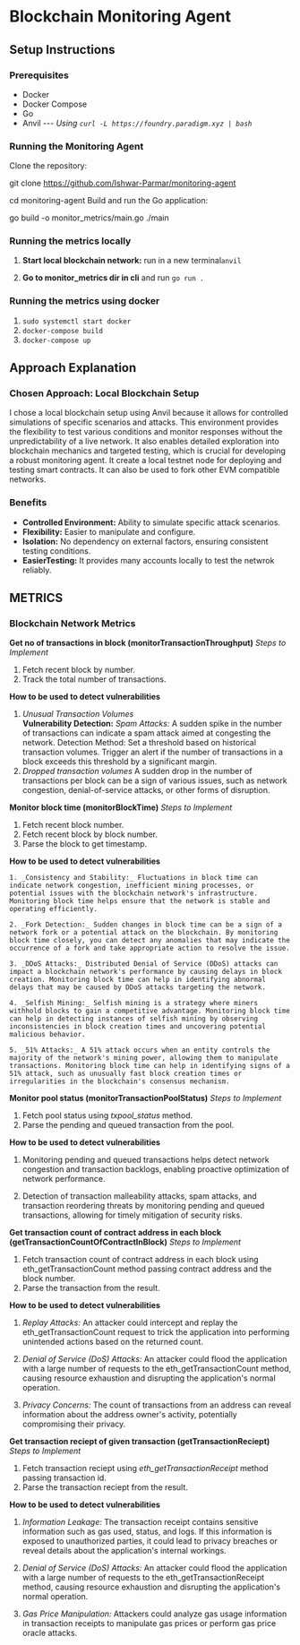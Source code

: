# Blockchain Monitoring Agent

## Setup Instructions

### Prerequisites

- Docker
- Docker Compose
- Go
- Anvil --- _Using `curl -L https://foundry.paradigm.xyz | bash`_

### Running the Monitoring Agent

Clone the repository:

git clone https://github.com/Ishwar-Parmar/monitoring-agent

cd monitoring-agent
Build and run the Go application:

go build -o monitor_metrics/main.go
./main

### Running the metrics locally

1. **Start local blockchain network:**
   run in a new terminal`anvil`

2. **Go to monitor_metrics dir in cli** and
   run `go run .`

### Running the metrics using docker

1. `sudo systemctl start docker`
2. `docker-compose build`
3. `docker-compose up`

## Approach Explanation

### Chosen Approach: Local Blockchain Setup

I chose a local blockchain setup using Anvil because it allows for controlled simulations of specific scenarios and attacks.
This environment provides the flexibility to test various conditions and monitor responses without the unpredictability of a live network.
It also enables detailed exploration into blockchain mechanics and targeted testing, which is crucial for developing a robust monitoring agent.
It create a local testnet node for deploying and testing smart contracts. It can also be used to fork other EVM compatible networks.

### Benefits

- **Controlled Environment:** Ability to simulate specific attack scenarios.
- **Flexibility:** Easier to manipulate and configure.
- **Isolation:** No dependency on external factors, ensuring consistent testing conditions.
- **EasierTesting:** It provides many accounts locally to test the netwrok reliably.

## METRICS

### Blockchain Network Metrics

**Get no of transactions in block (monitorTransactionThroughput)**
_Steps to Implement_

1.  Fetch recent block by number.
2.  Track the total number of transactions.

**How to be used to detect vulnerabilities**

1.  _Unusual Transaction Volumes_  
    **Vulnerability Detection:**
    _Spam Attacks:_ A sudden spike in the number of transactions can indicate a spam attack aimed at congesting the network.
    Detection Method: Set a threshold based on historical transaction volumes. Trigger an alert if the number of transactions in a block exceeds this threshold by a significant margin.
2.  _Dropped transaction volumes_
    A sudden drop in the number of transactions per block can be a sign of various issues, such as network congestion, denial-of-service attacks, or other forms of disruption.

**Monitor block time (monitorBlockTime)**
_Steps to Implement_

1. Fetch recent block number.
2. Fetch recent block by block number.
3. Parse the block to get timestamp.

**How to be used to detect vulnerabilities**

    1. _Consistency and Stability:_ Fluctuations in block time can indicate network congestion, inefficient mining processes, or potential issues with the blockchain network's infrastructure. Monitoring block time helps ensure that the network is stable and operating efficiently.

    2. _Fork Detection:_ Sudden changes in block time can be a sign of a network fork or a potential attack on the blockchain. By monitoring block time closely, you can detect any anomalies that may indicate the occurrence of a fork and take appropriate action to resolve the issue.

    3. _DDoS Attacks:_ Distributed Denial of Service (DDoS) attacks can impact a blockchain network's performance by causing delays in block creation. Monitoring block time can help in identifying abnormal delays that may be caused by DDoS attacks targeting the network.

    4. _Selfish Mining:_ Selfish mining is a strategy where miners withhold blocks to gain a competitive advantage. Monitoring block time can help in detecting instances of selfish mining by observing inconsistencies in block creation times and uncovering potential malicious behavior.

    5. _51% Attacks:_ A 51% attack occurs when an entity controls the majority of the network's mining power, allowing them to manipulate transactions. Monitoring block time can help in identifying signs of a 51% attack, such as unusually fast block creation times or irregularities in the blockchain's consensus mechanism.

**Monitor pool status (monitorTransactionPoolStatus)**
_Steps to Implement_

1. Fetch pool status using _txpool_status_ method.
2. Parse the pending and queued transaction from the pool.

**How to be used to detect vulnerabilities**

1.  Monitoring pending and queued transactions helps detect network congestion and transaction backlogs, enabling proactive optimization of network performance.

2.  Detection of transaction malleability attacks, spam attacks, and transaction reordering threats by monitoring pending and queued transactions, allowing for timely mitigation of security risks.

<!-- ----- DAPP Metrics ------ -->

**Get transaction count of contract address in each block (getTransactionCountOfContractInBlock)**
_Steps to Implement_

1. Fetch transaction count of contract address in each block using eth_getTransactionCount method passing contract address and the block number.
2. Parse the transaction from the result.

**How to be used to detect vulnerabilities**

1.  _Replay Attacks:_ An attacker could intercept and replay the eth_getTransactionCount request to trick the application into performing unintended actions based on the returned count.

2.  _Denial of Service (DoS) Attacks:_ An attacker could flood the application with a large number of requests to the eth_getTransactionCount method, causing resource exhaustion and disrupting the application's normal operation.

3.  _Privacy Concerns:_ The count of transactions from an address can reveal information about the address owner's activity, potentially compromising their privacy.

**Get transaction reciept of given transaction (getTransactionReciept)**
_Steps to Implement_

1. Fetch transaction reciept using _eth_getTransactionReceipt_ method passing transaction id.
2. Parse the transaction reciept from the result.

**How to be used to detect vulnerabilities**

1.  _Information Leakage:_ The transaction receipt contains sensitive information such as gas used, status, and logs. If this information is exposed to unauthorized parties, it could lead to privacy breaches or reveal details about the application's internal workings.

2.  _Denial of Service (DoS) Attacks:_ An attacker could flood the application with a large number of requests to the eth_getTransactionReceipt method, causing resource exhaustion and disrupting the application's normal operation.

3.  _Gas Price Manipulation:_ Attackers could analyze gas usage information in transaction receipts to manipulate gas prices or perform gas price oracle attacks.
